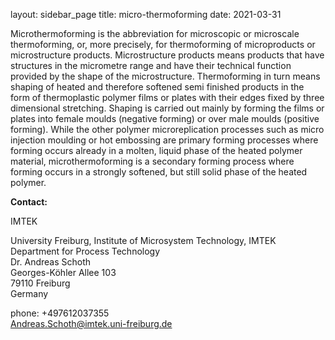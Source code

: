layout: sidebar_page
title: micro-thermoforming
date: 2021-03-31

Microthermoforming is the abbreviation for microscopic or microscale thermoforming, or, more precisely, for thermoforming of microproducts or microstructure products. Microstructure products means products that have structures in the micrometre range and have their technical function provided by the shape of the microstructure. Thermoforming in turn means shaping of heated and therefore softened semi finished products in the form of thermoplastic polymer films or plates with their edges fixed by three dimensional stretching. Shaping is carried out mainly by forming the films or plates into female moulds (negative forming) or over male moulds (positive forming). While the other polymer microreplication processes such as micro injection moulding or hot embossing are primary forming processes where forming occurs already in a molten, liquid phase of the heated polymer material, microthermoforming is a secondary forming process where forming occurs in a strongly softened, but still solid phase of the heated polymer.
<!--break-->
__Contact:__

IMTEK

University Freiburg, Institute of Microsystem Technology, IMTEK  
Department for Process Technology  
Dr. Andreas Schoth  
Georges-Köhler Allee 103  
79110 Freiburg    
Germany  

phone: +497612037355  
Andreas.Schoth@imtek.uni-freiburg.de